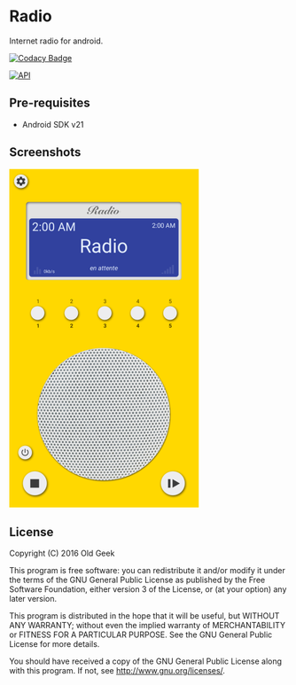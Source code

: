 # Radio


Internet radio for android.

[![Codacy Badge](https://api.codacy.com/project/badge/grade/3297d1140d784847a1c617da31a86c51)](https://www.codacy.com/app/icare-slak/Radio)

[![API](https://img.shields.io/badge/API-21%2B-brightgreen.svg?style=flat)](https://android-arsenal.com/api?level=21)

Pre-requisites
--------------

- Android SDK v21


Screenshots
-----------

![Phone](screenshot/screen.png)

License
-------

Copyright (C) 2016 Old Geek

This program is free software: you can redistribute it and/or modify
it under the terms of the GNU General Public License as published by
the Free Software Foundation, either version 3 of the License, or
(at your option) any later version.

This program is distributed in the hope that it will be useful,
but WITHOUT ANY WARRANTY; without even the implied warranty of
MERCHANTABILITY or FITNESS FOR A PARTICULAR PURPOSE.  See the
GNU General Public License for more details.

You should have received a copy of the GNU General Public License
along with this program.  If not, see <http://www.gnu.org/licenses/>.

